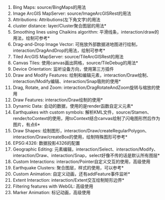 1. Bing Maps: source/BingMaps的用法
2. Image ArcGIS MapServer: source/ImageArcGISRest的用法
3. Attributions: Attributions(左下角文字)的用法
4. cluster distance: layer/Cluster聚合图层的用法*
5. Smoothing lines using Chaikins algorithm: 平滑线条，interaction/draw的用法，绘制可参考*
6. Drag-and-Drop Image Vector: 可拖放外部数据进地图进行绘制，interaction/DragAndDrop的用法，绘制可参考*
7. Tiled ArcGIS MapServer: source/TileArcGISRest的用法
8. Canvas Tiles: 使用canvas画出网格，source/TileDebug的用法*
9. Device Orientation: 监听设备方向，使用第三方插件
10. Draw and Modify Features: 绘制和编辑元素，interaction/Draw绘制、interaction/Modify编辑、interaction/Snap吸附的使用*
11. Drag, Rotate, and Zoom: interaction/DragRotateAndZoom旋转与缩放的使用
12. Draw Features: interaction/Draw绘制的使用*
13. Dynamic Data: 会动的数据，使用的是render函数自定义元素*
14. Earthquakes with custom symbols: 解析KML文件，source/Stamen、render/toContext的使用，用toContext结合canvas绘制了闪电图形然后作为图片，有点6*
15. Draw Shapes: 绘制图形，interaction/Draw/createRegularPolygon、interaction/Draw/createBox的使用，绘制特殊图形可参考*
16. EPSG:4326: 数据投影4326的配置
17. Geographic Editing: 元素编辑，interaction/Select、interaction/Modify、interaction/Draw、interaction/Snap，select好像不传的话是默认所有图层*
18. Custom Interactions: interaction/Pointer自定义交互的使用，高级使用
19. Earthquake Clusters: 聚合图层，样式的使用，可以参考*
20. Custom Animation: 自定义动画，还有addFeature事件监听*
21. Extent Interaction: interaction/Extent交互绘制矩形边界*
22. Filtering features with WebGL: 高级使用
23. Marker Animation: 标记动画，高级使用